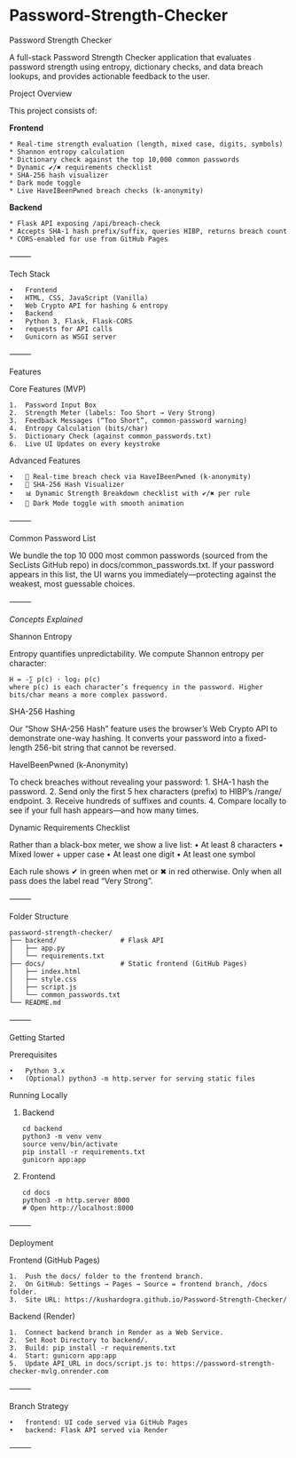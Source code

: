 # Password-Strength-Checker
Password Strength Checker

A full-stack Password Strength Checker application that evaluates password strength using entropy, dictionary checks, and data breach lookups, and provides actionable feedback to the user.

Project Overview

This project consists of:

**Frontend**

	* Real-time strength evaluation (length, mixed case, digits, symbols)
	* Shannon entropy calculation
	* Dictionary check against the top 10,000 common passwords
	* Dynamic ✔/✖ requirements checklist
	* SHA-256 hash visualizer
	* Dark mode toggle
	* Live HaveIBeenPwned breach checks (k-anonymity)

**Backend**


	* Flask API exposing /api/breach-check
	* Accepts SHA-1 hash prefix/suffix, queries HIBP, returns breach count
	* CORS-enabled for use from GitHub Pages
⸻

Tech Stack

	•	Frontend
	•	HTML, CSS, JavaScript (Vanilla)
	•	Web Crypto API for hashing & entropy
	•	Backend
	•	Python 3, Flask, Flask-CORS
	•	requests for API calls
	•	Gunicorn as WSGI server

⸻

Features

Core Features (MVP)

	1.	Password Input Box
	2.	Strength Meter (labels: Too Short → Very Strong)
	3.	Feedback Messages (“Too Short”, common-password warning)
	4.	Entropy Calculation (bits/char)
	5.	Dictionary Check (against common_passwords.txt)
	6.	Live UI Updates on every keystroke

Advanced Features

	•	🔄 Real-time breach check via HaveIBeenPwned (k-anonymity)
	•	🔐 SHA-256 Hash Visualizer
	•	📊 Dynamic Strength Breakdown checklist with ✔/✖ per rule
	•	🌙 Dark Mode toggle with smooth animation

⸻

Common Password List

We bundle the top 10 000 most common passwords (sourced from the SecLists GitHub repo) in docs/common_passwords.txt. If your password appears in this list, the UI warns you immediately—protecting against the weakest, most guessable choices.

⸻

*Concepts Explained*

Shannon Entropy

Entropy quantifies unpredictability. We compute Shannon entropy per character:

	H = -∑ p(c) · log₂ p(c)
	where p(c) is each character’s frequency in the password. Higher bits/char means a more complex password.

SHA-256 Hashing

Our “Show SHA-256 Hash” feature uses the browser’s Web Crypto API to demonstrate one-way hashing. It converts your password into a fixed-length 256-bit string that cannot be reversed.

HaveIBeenPwned (k-Anonymity)

To check breaches without revealing your password:
	1.	SHA-1 hash the password.
	2.	Send only the first 5 hex characters (prefix) to HIBP’s /range/ endpoint.
	3.	Receive hundreds of suffixes and counts.
	4.	Compare locally to see if your full hash appears—and how many times.

Dynamic Requirements Checklist

Rather than a black-box meter, we show a live list:
	•	At least 8 characters
	•	Mixed lower + upper case
	•	At least one digit
	•	At least one symbol

Each rule shows ✔ in green when met or ✖ in red otherwise. Only when all pass does the label read “Very Strong”.

⸻

Folder Structure
	
	password-strength-checker/
	├── backend/                # Flask API
	│   ├── app.py
	│   └── requirements.txt
	├── docs/                   # Static frontend (GitHub Pages)
	│   ├── index.html
	│   ├── style.css
	│   ├── script.js
	│   └── common_passwords.txt
	└── README.md

⸻

Getting Started

Prerequisites

	•	Python 3.x
	•	(Optional) python3 -m http.server for serving static files

Running Locally
1.	Backend
   
		cd backend
		python3 -m venv venv
		source venv/bin/activate
		pip install -r requirements.txt
		gunicorn app:app

2.	Frontend

		cd docs
		python3 -m http.server 8000
		# Open http://localhost:8000

⸻

Deployment

Frontend (GitHub Pages)

	1.	Push the docs/ folder to the frontend branch.
	2.	On GitHub: Settings → Pages → Source = frontend branch, /docs folder.
	3.	Site URL: https://kushardogra.github.io/Password-Strength-Checker/


Backend (Render)

	1.	Connect backend branch in Render as a Web Service.
	2.	Set Root Directory to backend/.
	3.	Build: pip install -r requirements.txt
	4.	Start: gunicorn app:app
	5.	Update API_URL in docs/script.js to: https://password-strength-checker-mvlg.onrender.com

⸻

Branch Strategy

	•	frontend: UI code served via GitHub Pages
	•	backend: Flask API served via Render

⸻

